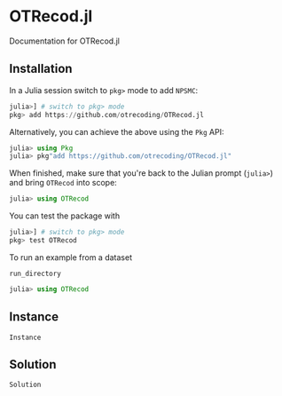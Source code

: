 # OTRecod.jl

Documentation for OTRecod.jl

## Installation

In a Julia session switch to `pkg>` mode to add `NPSMC`:

```julia
julia>] # switch to pkg> mode
pkg> add https://github.com/otrecoding/OTRecod.jl
```

Alternatively, you can achieve the above using the `Pkg` API:

```julia
julia> using Pkg
julia> pkg"add https://github.com/otrecoding/OTRecod.jl"
```

When finished, make sure that you're back to the Julian prompt (`julia>`)
and bring `OTRecod` into scope:

```julia
julia> using OTRecod
```

You can test the package with

```julia
julia>] # switch to pkg> mode
pkg> test OTRecod
```

To run an example from a dataset

```@docs
run_directory
```

```julia
julia> using OTRecod
```

## Instance

```@docs
Instance
```

## Solution

```@docs
Solution
```

